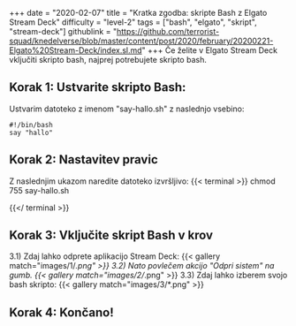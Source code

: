 +++
date = "2020-02-07"
title = "Kratka zgodba: skripte Bash z Elgato Stream Deck"
difficulty = "level-2"
tags = ["bash", "elgato", "skript", "stream-deck"]
githublink = "https://github.com/terrorist-squad/knedelverse/blob/master/content/post/2020/february/20200221-Elgato%20Stream-Deck/index.sl.md"
+++
Če želite v Elgato Stream Deck vključiti skripto bash, najprej potrebujete skripto bash.
## Korak 1: Ustvarite skripto Bash:
Ustvarim datoteko z imenom "say-hallo.sh" z naslednjo vsebino:
```
#!/bin/bash
say "hallo"

```

## Korak 2: Nastavitev pravic
Z naslednjim ukazom naredite datoteko izvršljivo:
{{< terminal >}}
chmod 755 say-hallo.sh

{{</ terminal >}}

## Korak 3: Vključite skript Bash v krov
3.1) Zdaj lahko odprete aplikacijo Stream Deck:
{{< gallery match="images/1/*.png" >}}
3.2) Nato povlečem akcijo "Odpri sistem" na gumb.
{{< gallery match="images/2/*.png" >}}
3.3) Zdaj lahko izberem svojo bash skripto:
{{< gallery match="images/3/*.png" >}}

## Korak 4: Končano!
